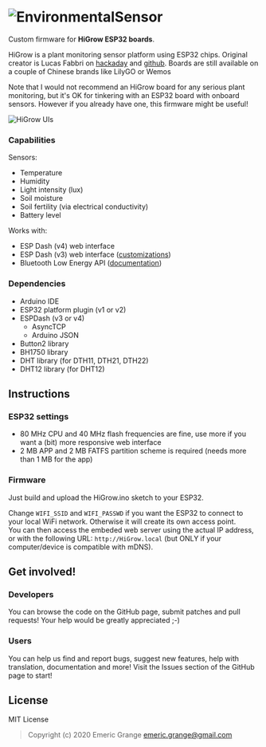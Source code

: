 # ![EnvironmentalSensor](https://i.imgur.com/e4Gf8NV.png)

Custom firmware for **HiGrow ESP32 boards**.

HiGrow is a plant monitoring sensor platform using ESP32 chips.
Original creator is Lucas Fabbri on [hackaday](https://hackaday.io/project/25253-higrow-plants-monitoring-sensor) and [github](https://github.com/lucafabbri/HiGrow-Arduino-Esp). Boards are still available on a couple of Chinese brands like LilyGO or Wemos

Note that I would not recommend an HiGrow board for any serious plant monitoring, but it's OK for tinkering with an ESP32 board with onboard sensors.
However if you already have one, this firmware might be useful!

![HiGrow UIs](https://i.imgur.com/gfpOMOl.png)

### Capabilities

Sensors:
* Temperature
* Humidity
* Light intensity (lux)
* Soil moisture
* Soil fertility (via electrical conductivity)
* Battery level

Works with:
* ESP Dash (v4) web interface
* ESP Dash (v3) web interface ([customizations](espdash/v3/README.md))
* Bluetooth Low Energy API ([documentation](doc/higrow-ble-api.md))

### Dependencies

- Arduino IDE
- ESP32 platform plugin (v1 or v2)
- ESPDash (v3 or v4)
  - AsyncTCP
  - Arduino JSON
- Button2 library
- BH1750 library
- DHT library (for DTH11, DTH21, DTH22)
- DHT12 library (for DHT12)


## Instructions

### ESP32 settings

* 80 MHz CPU and 40 MHz flash frequencies are fine, use more if you want a (bit) more responsive web interface
* 2 MB APP and 2 MB FATFS partition scheme is required (needs more than 1 MB for the app)

### Firmware

Just build and upload the HiGrow.ino sketch to your ESP32.

Change `WIFI_SSID` and `WIFI_PASSWD` if you want the ESP32 to connect to your local WiFi network. Otherwise it will create its own access point.  
You can then access the embeded web server using the actual IP address, or with the following URL: `http://HiGrow.local` (but ONLY if your computer/device is compatible with mDNS).


## Get involved!

### Developers

You can browse the code on the GitHub page, submit patches and pull requests! Your help would be greatly appreciated ;-)

### Users

You can help us find and report bugs, suggest new features, help with translation, documentation and more! Visit the Issues section of the GitHub page to start!


## License

MIT License

> Copyright (c) 2020 Emeric Grange <emeric.grange@gmail.com>
